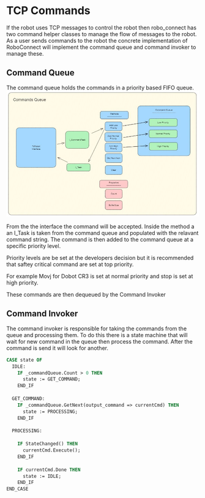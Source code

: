 # TCP Commands

If the robot uses TCP messages to control the robot then robo_connect has two command helper classes to manage the flow of messages to the robot. As a user sends commands to the robot the concrete implementation of RoboConnect will implement the command queue and command invoker to manage these. 


## Command Queue 

The command queue holds the commands in a priority based FIFO queue. 
![Command Queue](./images/CommandQueue.JPG)

From the the interface the command will be accepted. Inside the method a an I_Task is taken from the command queue and populated with the relavant command string. The command is then added to the command queue at a specific priority level. 

Priority levels are be set at the developers decision but it is recommended that saftey critical command are set at top priority. 

For example Movj for Dobot CR3 is set at normal priority and stop is set at high priority. 

These commands are then dequeued by the Command Invoker 

## Command Invoker 

The command invoker is responsible for taking the commands from the queue and processing them. To do this there is a state machine that will wait for new command in the queue then process the command. After the command is send it will look for another.

```pascal 
CASE state OF
  IDLE:
    IF _commandQueue.Count > 0 THEN
      state := GET_COMMAND;
    END_IF

  GET_COMMAND:
    IF _commandQueue.GetNext(output_command => currentCmd) THEN
      state := PROCESSING;
    END_IF

  PROCESSING:

    IF StateChanged() THEN
      currentCmd.Execute();
    END_IF

    IF currentCmd.Done THEN
      state := IDLE;
    END_IF
END_CASE
```